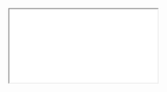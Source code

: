 <markdown-html>
    <head>
        <title>Timeline JSVSCode</title>
        <meta name="viewport" content="initial-scale=1, maximum-scale=1, user-scalable=no" />
        <meta name="description" content="Timeline for multi purpose application in VSCode: Requires Visual Studio Code TimeLine extension (vscode-md-timeline-jscode)" />
        <meta name="author" content="Leroy Thompson" />
        <link rel="stylesheet" href="style.css?v=1.0" />
    </head>
    <body>
        <!-- VSCode command palette goes here // don't remove -->
        <iframe src="index.html" />
    </body>
    <script type="text/javascript">
        app.codesetting = 'game1'
    </script>
</markdown-html>
